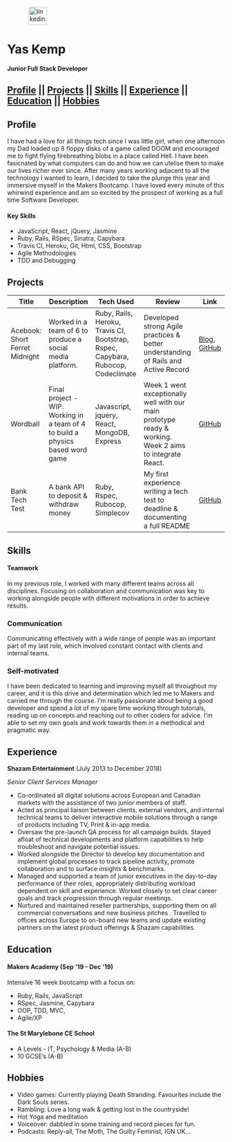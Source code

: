 
<a href="https://www.linkedin.com/in/yasmine-kemp-87582758/"><img src="https://www.iconfinder.com/data/icons/free-social-icons/67/linkedin_circle_color-512.png" alt="linkedin" hspace="50" height="42" width="42"></a></p>

# Yas Kemp

**Junior Full Stack Developer**

## [Profile](#profile) || [Projects](#projects) || [Skills](#skills) || [Experience](#experience) || [Education](#education) || [Hobbies](#hobbies)

## Profile

I have had a love for all things tech since I was little girl, when one afternoon my Dad loaded up 8 floppy disks of a game called DOOM and encouraged me to fight flying firebreathing blobs in a place called Hell. I have been fasicnated by what computers can do and how we can utelise them to make our lives richer ever since. After many years working adjacent to all the technology I wanted to learn, I decided to take the plunge this year and immersive myself in the Makers Bootcamp. I have loved every minute of this whirwind experience and am so excited by the prospect of working as a full time Software Developer.

#### Key Skills
- JavaScript, React, jQuery, Jasmine
- Ruby, Rails, RSpec, Sinatra, Capybara
- Travis CI, Heroku, Git, Html, CSS, Bootstrap
- Agile Methodologies
- TDD and Debugging


## Projects

Title | Description | Tech Used | Review | Link
--- | --- | --- | --- | ---
Acebook: Short Ferret Midnight | Worked in a team of 6 to produce a social media platform. | Ruby, Rails, Heroku, Travis CI, Bootstrap, Rspec, Capybara, Rubocop, Codeclimate | Developed strong Agile practices & better understanding of Rails and Active Record | [Blog](https://medium.com/@shortferretmignight), [GitHub](https://github.com/Yasmineral/acebook-short-ferret-midnight)
Wordball | Final project - WIP. Working in a team of 4 to build a physics based word game | Javascript, jquery, React, MongoDB, Express | Week 1 went exceptionally well with our main prototype ready & working. Week 2 aims to integrate React. | [GitHub](https://github.com/Yasmineral/wordball)
Bank Tech Test | A bank API to deposit & withdraw money | Ruby, Rspec, Rubocop, Simplecov | My first experience writing a tech test to deadline & documenting a full README | [GitHub](https://github.com/Yasmineral/Bank_tech_test)


## Skills

#### Teamwork

In my previous role, I worked with many different teams across all disciplines. Focusing on collaboration and communication was key to working alongside people with different motivations in order to achieve results. 

### Communication

Communicating effectively with a wide range of people was an important part of my last role, which involved constant contact with clients and internal teams.

### Self-motivated

I have been dedicated to learning and improving myself all throughout my career, and it is this drive and determination which led me to Makers and carried me through the course. I’m really passionate about being a good developer and spend a lot of my spare time working through tutorials, reading up on concepts and reaching out to other coders for advice. I'm able to set my own goals and work towards them in a methodical and pragmatic way.


## Experience

**Shazam Entertainment** (July 2013 to December 2018) 

*Senior Client Services Manager*
- Co-ordinated all digital solutions across European and Canadian markets with the assistance of two junior members of staff.
- Acted as principal liaison between clients, external vendors, and internal technical teams to deliver interactive mobile solutions through a range of products including TV, Print & in-app media.
- Oversaw the pre-launch QA process for all campaign builds. Stayed afloat of technical developments and platform capabilities to help troubleshoot and navigate potential issues. 
- Worked alongside the Director to develop key documentation and implement global processes to track pipeline activity, promote collaboration and to surface insights & benchmarks.
- Managed and supported a team of junior executives in the day-to-day performance of their roles, appropriately distributing workload dependent on skill and experience. Worked closely to set clear career goals and track progression through regular meetings. 
- Nurtured and maintained reseller partnerships, supporting them on all commercial conversations and new business pitches . Travelled to offices across Europe to on-board new teams and update existing partners on the latest product offerings & Shazam capabilities.


## Education

#### Makers Academy (Sep '19 - Dec '19)

Intensive 16 week bootcamp with a focus on:
- Ruby, Rails, JavaScript
- RSpec, Jasmine, Capybara
- OOP, TDD, MVC,
- Agile/XP


#### The St Marylebone CE School 

- A Levels - IT, Psychology & Media (A-B)
- 10 GCSE’s (A-B)


## Hobbies
- Video games: Currently playing Death Stranding. Favourites include the Dark Souls series.
- Rambling: Love a long walk & getting lost in the countryside!
- Hot Yoga and meditation
- Voiceover: dabbled in some training and record pieces for fun.
- Podcasts: Reply-all, The Moth, The Guilty Feminist, IGN UK...
